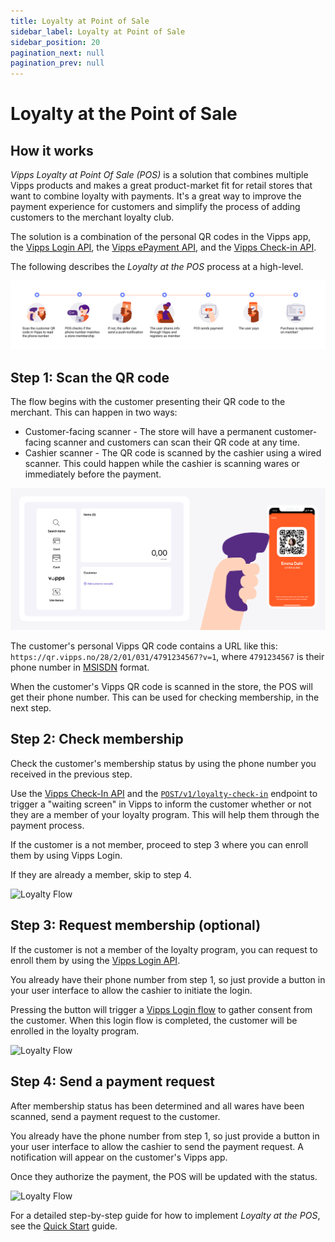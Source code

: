 ```yaml
---
title: Loyalty at Point of Sale
sidebar_label: Loyalty at Point of Sale
sidebar_position: 20
pagination_next: null
pagination_prev: null
---
```


# Loyalty at the Point of Sale

## How it works

_Vipps Loyalty at Point Of Sale (POS)_ is a solution that combines multiple Vipps products and makes a great product-market fit for retail stores that want to combine loyalty with payments. It's a great way to improve the payment experience for customers and simplify the process of adding customers to the merchant loyalty club.

The solution is a combination of the personal QR codes in the Vipps app,
the
[Vipps Login API](https://developer.vippsmobilepay.com/docs/APIs/login-api),
the
[Vipps ePayment API](https://developer.vippsmobilepay.com/docs/APIs/epayment-api),
and the
[Vipps Check-in API](https://developer.vippsmobilepay.com/docs/APIs/check-in-api).

The following describes the _Loyalty at the POS_ process at a high-level.

![Loyalty Flow](images/POS_flow.png)


## Step 1: Scan the QR code

The flow begins with the customer presenting their QR code to the merchant. This can happen in two ways:

* Customer-facing scanner - The store will have a permanent customer-facing scanner and customers can scan their QR code at any time.
* Cashier scanner - The QR code is scanned by the cashier using a wired scanner. This could happen while the cashier is scanning wares or immediately before the payment.

![Loyalty Flow](images/POS_step_1.png)

The customer's personal Vipps QR code contains a URL like this:
`https://qr.vipps.no/28/2/01/031/4791234567?v=1`, where `4791234567` is their phone number in
[MSISDN](https://en.wikipedia.org/wiki/MSISDN) format.

When the customer's Vipps QR code is scanned in the store, the POS will get their phone number.
This can be used for checking membership, in the next step.

## Step 2: Check membership

Check the customer's membership status by using the phone number you received in the previous step.

Use the
[Vipps Check-In API](https://developer.vippsmobilepay.com/docs/APIs/check-in-api)
and the
[`POST/v1/loyalty-check-in`](https://developer.vippsmobilepay.com/api/check-in#tag/Loyalty-check-in)
endpoint to trigger a "waiting screen" in Vipps to inform the customer whether
or not they are a member of your loyalty program. This will help them through
the payment process.

If the customer is a not member, proceed to step 3 where you can enroll them by using Vipps Login.

If they are already a member, skip to step 4.

![Loyalty Flow](images/POS_step_2.png)

## Step 3: Request membership (optional)

If the customer is not a member of the loyalty program, you can request to enroll them by using
the [Vipps Login API](https://developer.vippsmobilepay.com/docs/APIs/login-api).

You already have their phone number from step 1, so just provide a button in your user interface to allow the cashier to initiate the login.

Pressing the button will trigger a
[Vipps Login flow](https://developer.vippsmobilepay.com/docs/APIs/login-api/api-guide/flows/phone-number-ciba-flows)
to gather consent from the customer.
When this login flow is completed, the customer will be enrolled in the loyalty program.

![Loyalty Flow](images/POS_step_3.png)

## Step 4: Send a payment request

After membership status has been determined and all wares have been scanned, send a payment request to the customer.

You already have the phone number from step 1, so just provide a button in your user interface to allow the cashier to send the payment request. A notification will appear on the customer's Vipps app.

Once they authorize the payment, the POS will be updated with the status.

![Loyalty Flow](images/POS_step_4.png)

For a detailed step-by-step guide for how to implement _Loyalty at the POS_, see the [Quick Start](quick-start.md) guide.
